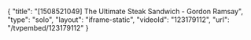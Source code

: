 {
    "title": "[1508521049] The Ultimate Steak Sandwich - Gordon Ramsay",
    "type": "solo",
    "layout": "iframe-static",
    "videoId": "123179112",
    "url": "\/tvpembed\/123179112"
}
